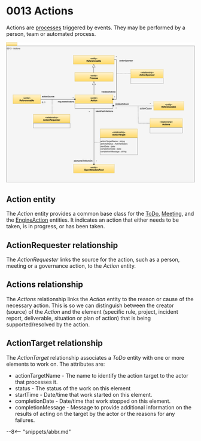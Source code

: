 <!-- SPDX-License-Identifier: CC-BY-4.0 -->
<!-- Copyright Contributors to the Egeria project. -->

# 0013 Actions

Actions are [processes](/types/0/0010-Base-Model) triggered by events.  They may be performed by a person, team or automated process.

![UML](0013-Actions.svg "Describing an action")

## Action entity

The *Action* entity provides a common base class for the [ToDo](/types/1/0135-Actions-For-People), [Meeting](/types/1/0135-Actions-For-People), and the [EngineAction](/types/4/0463-Engine-Actions) entities.  It indicates an action that either needs to be taken, is in progress, or has been taken.

## ActionRequester relationship

The *ActionRequester* links the source for the action, such as a person, meeting or a governance action, to the *Action* entity.

## Actions relationship

The *Actions* relationship links the *Action* entity to the reason or cause of the necessary action.  This is so we can distinguish between the creator (source) of the *Action* and the element (specific rule, project, incident report, deliverable, situation or plan of action) that is being supported/resolved by the action. 

## ActionTarget relationship

The *ActionTarget* relationship associates a *ToDo* entity with one or more elements to work on. The attributes are:

* actionTargetName - The name to identify the action target to the actor that processes it.
* status - The status of the work on this element
* startTime - Date/time that work started on this element.
* completionDate - Date/time that work stopped on this element.
* completionMessage - Message to provide additional information on the results of acting on the target by the actor or the reasons for any failures.


--8<-- "snippets/abbr.md"
